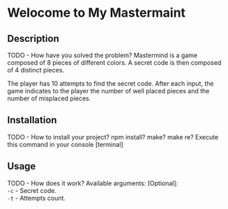 # Welocome to My Mastermaint

## Description
TODO - How have you solved the problem?	Mastermind is a game composed of 8 pieces of different colors.
A secret code is then composed of 4 distinct pieces.

The player has 10 attempts to find the secret code.
After each input, the game indicates to the player the number of well placed pieces and the number of misplaced pieces.

## Installation
TODO - How to install your project? npm install? make? make re?	Execute this command in your console [terminal]

## Usage
TODO - How does it work?	Available arguments: [Optional]: \
`-c` - Secret code. \
`-t` - Attempts count.

